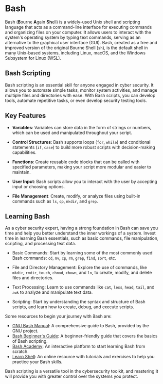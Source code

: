# Bash

Bash (**B**ourne **A**gain **Sh**ell) is a widely-used Unix shell and scripting language that acts as a command-line interface for executing commands and organizing files on your computer. It allows users to interact with the system's operating system by typing text commands, serving as an alternative to the graphical user interface (GUI). Bash, created as a free and improved version of the original Bourne Shell (`sh`), is the default shell in many Unix-based systems, including Linux, macOS, and the Windows Subsystem for Linux (WSL).

## Bash Scripting

Bash scripting is an essential skill for anyone engaged in cyber security. It allows you to automate simple tasks, monitor system activities, and manage multiple files and directories with ease. With Bash scripts, you can develop tools, automate repetitive tasks, or even develop security testing tools.

## Key Features

- **Variables**: Variables can store data in the form of strings or numbers, which can be used and manipulated throughout your script.

- **Control Structures**: Bash supports loops (`for`, `while`) and conditional statements (`if`, `case`) to build more robust scripts with decision-making capabilities.

- **Functions**: Create reusable code blocks that can be called with specified parameters, making your script more modular and easier to maintain.

- **User Input**: Bash scripts allow you to interact with the user by accepting input or choosing options.

- **File Management**: Create, modify, or analyze files using built-in commands such as `ls`, `cp`, `mkdir`, and `grep`.

## Learning Bash

As a cyber security expert, having a strong foundation in Bash can save you time and help you better understand the inner workings of a system. Invest time in learning Bash essentials, such as basic commands, file manipulation, scripting, and processing text data.

- Basic Commands: Start by learning some of the most commonly used Bash commands: `cd`, `mv`, `cp`, `rm`, `grep`, `find`, `sort`, etc.

- File and Directory Management: Explore the use of commands, like `mkdir`, `rmdir`, `touch`, `chmod`, `chown`, and `ln`, to create, modify, and delete files and directories.

- Text Processing: Learn to use commands like `cat`, `less`, `head`, `tail`, and `awk` to analyze and manipulate text data.

- Scripting: Start by understanding the syntax and structure of Bash scripts, and learn how to create, debug, and execute scripts.

Some resources to begin your journey with Bash are:

- [GNU Bash Manual](https://www.gnu.org/software/bash/manual/bash.html): A comprehensive guide to Bash, provided by the GNU project.
- [Bash Beginner's Guide](http://www.tldp.org/LDP/Bash-Beginners-Guide/html/): A beginner-friendly guide that covers the basics of Bash scripting.
- [Bash Academy](https://www.bash.academy/): An interactive platform to start learning Bash from scratch.
- [Learn Shell](https://www.learnshell.org/): An online resource with tutorials and exercises to help you practice your Bash skills.

Bash scripting is a versatile tool in the cybersecurity toolkit, and mastering it will provide you with greater control over the systems you protect.